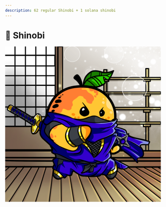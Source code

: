 ```yaml
---
description: 62 regular Shinobi + 1 solana shinobi
---
```


# 🥷 Shinobi

![](../../../.gitbook/assets/mh5409.png)
